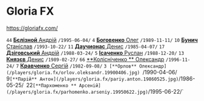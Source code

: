 # Gloria FX

https://gloriafx.com/

`44` [**Бєлiзной** Андрiй](/players/gloria.fx/beliznoy.andrij.19950604.jpg) `/1995-06-04/`
`4` [**Боговенко** Олег](/players/gloria.fx/bohovenko.oleh.19891111.jpg) `/1989-11-11/`
`10` [**Бунич** Станiслав](/players/gloria.fx/bunich.stanislav.19931022.jpg) `/1993-10-22/`
`11` [**Даучионас** Денис](/players/gloria.fx/dauchyonas.denis.19850407.jpg) `/1985-04-07/`
`17` [**Дзiговський** Андрiй](/players/gloria.fx/dzihovskyi.andrij.19880324.jpg) `/1988-03-24/`
`5` [**Ісаченко** Руслан](/players/gloria.fx/isachenko.ruslan.19881220.jpg) `/1988-12-20/`
`13` [**Князєв** Денис](/players/gloria.fx/kniaziev.denis.19890227.jpg) `/1989-02-27/`
`66` [**Колiснiченко ** Олександр](/players/gloria.fx/kolisnichenko.оleksandr.19961124.jpg) `/1996-11-24/`
`7` [**Кравченко** Сергiй](/players/gloria.fx/kravchenko.serhii.19820908.jpg) `/1982-09-08/`
`3 [**Орлов** Олександр](/players/gloria.fx/orlov.oleksandr.19900406.jpg) `/1990-04-06/`
`9` [**Парiй** Антон](/players/gloria.fx/pariy.anton.19860525.jpg) `/1986-05-25/`
`22` [**Пархоменко ** Арсенiй](/players/gloria.fx/parhomenko.arseniy.19950622.jpg) `/1995-06-22/`
